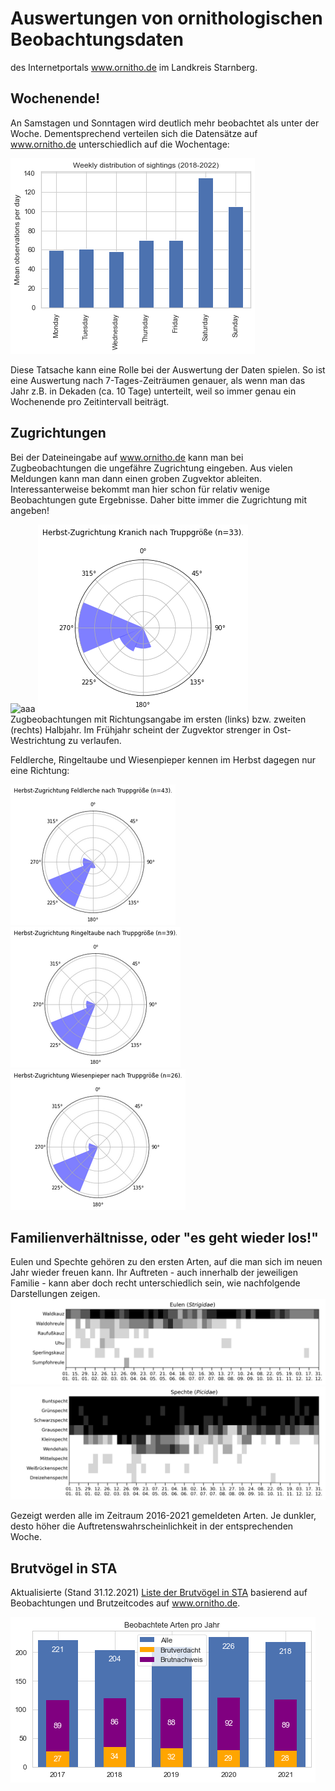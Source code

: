 # Auswertungen von ornithologischen Beobachtungsdaten

des Internetportals www.ornitho.de im Landkreis Starnberg.


## Wochenende!
An Samstagen und Sonntagen wird deutlich mehr beobachtet als unter der Woche. Dementsprechend verteilen sich die Datensätze auf www.ornitho.de unterschiedlich auf die Wochentage:

![Eulen](res/Verteilung_Beob_vs_Wochentag.png)

Diese Tatsache kann eine Rolle bei der Auswertung der Daten spielen. So ist eine Auswertung nach 7-Tages-Zeiträumen genauer, als wenn man das Jahr z.B. in Dekaden (ca. 10 Tage) unterteilt, weil so immer genau ein Wochenende pro Zeitintervall beiträgt.



## Zugrichtungen
Bei der Dateineingabe auf www.ornitho.de kann man bei Zugbeobachtungen die ungefähre Zugrichtung eingeben. Aus vielen Meldungen kann man dann einen groben Zugvektor ableiten. 
Interessanterweise bekommt man hier schon für relativ wenige Beobachtungen gute Ergebnisse. Daher bitte immer die Zugrichtung mit angeben!

![aaa](res/species_Kranich_Frühjahr_Kompass_der_Zugrichtung.png) ![aaa](res/species_Kranich_Herbst_Kompass_der_Zugrichtung.png)
Zugbeobachtungen mit Richtungsangabe im ersten (links) bzw. zweiten (rechts) Halbjahr. Im Frühjahr scheint der Zugvektor strenger in Ost-Westrichtung zu verlaufen.

Feldlerche, Ringeltaube und Wiesenpieper kennen im Herbst dagegen nur eine Richtung:

![aaa](res/species_Feldlerche_Herbst_Kompass_der_Zugrichtung.png) ![aaa](res/species_Ringeltaube_Herbst_Kompass_der_Zugrichtung.png) ![aaa](res/species_Wiesenpieper_Herbst_Kompass_der_Zugrichtung.png)



## Familienverhältnisse, oder "es geht wieder los!"
Eulen und Spechte gehören zu den ersten Arten, auf die man sich im neuen Jahr wieder freuen kann. Ihr Auftreten - auch innerhalb der jeweiligen Familie - kann aber doch recht unterschiedlich sein, wie nachfolgende Darstellungen zeigen.
![Eulen](res/2D_weekly_probability_family_Strigidae.png)
![Spechte](res/2D_weekly_probability_family_Picidae.png)

Gezeigt werden alle im Zeitraum 2016-2021 gemeldeten Arten. Je dunkler, desto höher die Auftretenswahrscheinlichkeit in der entsprechenden Woche.



## Brutvögel in STA

Aktualisierte (Stand 31.12.2021) [Liste der Brutvögel in STA](res/Max_BZC_pro_Taxon_und_Jahr.xlsx) basierend auf Beobachtungen und Brutzeitcodes auf www.ornitho.de.

![](res/Arten_vs_Jahr.png)

